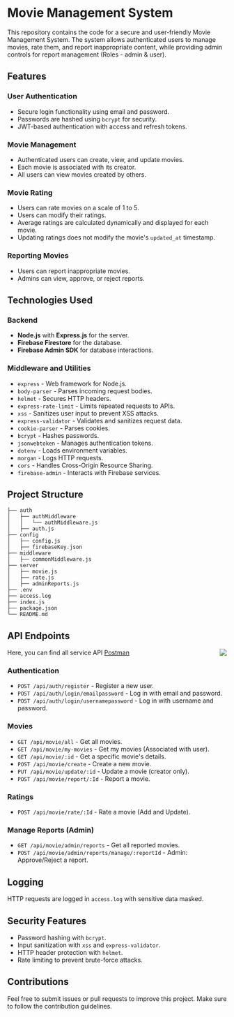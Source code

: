 # Movie Management System

This repository contains the code for a secure and user-friendly Movie Management System. The system allows authenticated users to manage movies, rate them, and report inappropriate content, while providing admin controls for report management (Roles - admin & user).

## Features

### User Authentication
- Secure login functionality using email and password.
- Passwords are hashed using `bcrypt` for security.
- JWT-based authentication with access and refresh tokens.

### Movie Management
- Authenticated users can create, view, and update movies.
- Each movie is associated with its creator.
- All users can view movies created by others.

### Movie Rating
- Users can rate movies on a scale of 1 to 5.
- Users can modify their ratings.
- Average ratings are calculated dynamically and displayed for each movie.
- Updating ratings does not modify the movie's `updated_at` timestamp.

### Reporting Movies
- Users can report inappropriate movies.
- Admins can view, approve, or reject reports.

## Technologies Used

### Backend
- **Node.js** with **Express.js** for the server.
- **Firebase Firestore** for the database.
- **Firebase Admin SDK** for database interactions.

### Middleware and Utilities
- `express` - Web framework for Node.js.
- `body-parser` - Parses incoming request bodies.
- `helmet` - Secures HTTP headers.
- `express-rate-limit` - Limits repeated requests to APIs.
- `xss` - Sanitizes user input to prevent XSS attacks.
- `express-validator` - Validates and sanitizes request data.
- `cookie-parser` - Parses cookies.
- `bcrypt` - Hashes passwords.
- `jsonwebtoken` - Manages authentication tokens.
- `dotenv` - Loads environment variables.
- `morgan` - Logs HTTP requests.
- `cors` - Handles Cross-Origin Resource Sharing.
- `firebase-admin` - Interacts with Firebase services.

## Project Structure
```
├── auth
│   ├── authMiddleware
│   │   └── authMiddleware.js
│   ├── auth.js
├── config
│   ├── config.js
│   ├── firebaseKey.json
├── middleware
│   ├── commonMiddleware.js
├── server
│   ├── movie.js
│   ├── rate.js
│   ├── adminReports.js
├── .env
├── access.log
├── index.js
├── package.json
└── README.md
```

## API Endpoints

Here, you can find all service API [Postman](https://documenter.getpostman.com/view/33257219/2sAYQdkW7i)
<img align="right" src="https://wso2.cachefly.net/wso2/sites/all/2021-theme/apim-2021/apim4-animations/apim-page-animation-get-business-insights-and-intelligence-through-APIs.gif">

### Authentication
- `POST /api/auth/register` - Register a new user.
- `POST /api/auth/login/emailpassword` - Log in with email and password.
- `POST /api/auth/login/usernamepassword` - Log in with username and password.

### Movies
- `GET /api/movie/all` - Get all movies.
- `GET /api/movie/my-movies` - Get my movies (Associated with user).
- `GET /api/movie/:id` - Get a specific movie's details.
- `POST /api/movie/create` - Create a new movie.
- `PUT /api/movie/update/:id` - Update a movie (creator only).
- `POST /api/movie/report/:Id` - Report a movie.

### Ratings
- `POST /api/movie/rate/:Id` - Rate a movie (Add and Update).

### Manage Reports (Admin)
- `GET /api/movie/admin/reports` - Get all reported movies.
- `POST /api/movie/admin/reports/manage/:reportId` - Admin: Approve/Reject a report.

## Logging
HTTP requests are logged in `access.log` with sensitive data masked.

## Security Features
- Password hashing with `bcrypt`.
- Input sanitization with `xss` and `express-validator`.
- HTTP header protection with `helmet`.
- Rate limiting to prevent brute-force attacks.

## Contributions
Feel free to submit issues or pull requests to improve this project. Make sure to follow the contribution guidelines.

